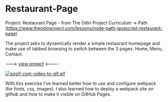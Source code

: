 # Restaurant-Page

Project: Restaurant Page - from The Odin Project Curriculum -> Path (https://www.theodinproject.com/lessons/node-path-javascript-restaurant-page)

The project asks to dynamically render a simple restaurant homepage and make use of tabbed browsing to switch between the 3 pages: Home, Menu, Contact.

---> [view project](https://freefallrush.github.io/Restaurant-Page/) <----

[![ezgif-com-video-to-gif.gif](https://i.postimg.cc/TYbrRDKB/ezgif-com-video-to-gif.gif)](https://postimg.cc/nCHs2MY1)

With this exercise I've learned better how to use and configure webpack (for fonts, css, images). I also learned how to deploy a webpack site on github and how to make it visible on GitHub Pages.
